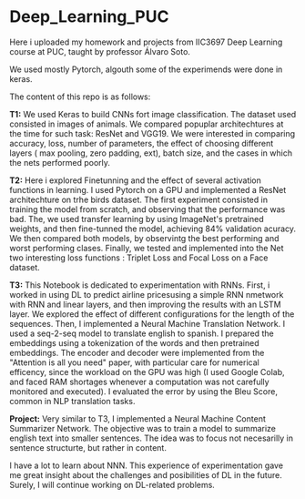# Deep_Learning_PUC

Here i uploaded my homework and projects from IIC3697 Deep Learning course at PUC, taught by professor Álvaro Soto.

We used mostly Pytorch, algouth some of the experimends were done in keras.

The content of this repo is as follows:

**T1:** We used Keras to build CNNs fort image classification. The dataset used consisted in images of animals. We compared popuplar architechtures at the time for such task: ResNet and VGG19. We were interested in comparing accuracy, loss, number of parameters, the effect of choosing different layers ( max pooling, zero padding, ext), batch size, and the cases in which the nets performed poorly.

**T2:** Here i explored Finetunning and the effect of several activation functions in learning. I used Pytorch on a GPU and implemented a ResNet architechture on trhe birds dataset. The first experiment consisted in training the model from scratch, and observing that the performance was bad. The, we used transfer learning by using ImageNet's pretrained weights, and then fine-tunned the model, achieving 84% validation acuracy. We then compared both models, by observintg the best performing and worst performing clases. Finally, we tested and implemented into the Net two  interesting loss functions : Triplet Loss and Focal Loss on a Face dataset.

**T3:** This Notebook is dedicated to experimentation with RNNs. First, i worked in using DL to predict airline pricesusing a simple RNN nmetwork with RNN and linear layers, and then improving the results with an LSTM layer. We explored the effect of different configurations for the length of the sequences. Then, I implemented a Neural Machine Translation Network. I used a seq-2-seq model to translate english to spanish. I prepared the embeddings using a tokenization of the words and then pretrained embeddings. The encoder and decoder were implemented from the "Attention is all you need" paper, with particular care for numerical efficency, since the workload on the GPU was high (I used Google Colab, and faced RAM shortages whenever a computation was not carefully monitored and executed). I evaluated the error by using the Bleu Score, common in NLP translation tasks.

**Project:** Very similar to T3, I implemented a Neural Machine Content Summarizer Network. The objective was to train a model to summarize english text into smaller sentences. The idea was to focus not necesarilly in sentence structurte,  but rather in content.



I have a lot to learn about NNN. This experience of experimentation gave me great insight about the challenges and posibilities of DL in the future. Surely, I will continue working on DL-related problems.



